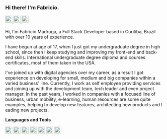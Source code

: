 ### Hi there! I'm Fabricio.

<div>
  <a href="https://www.facebook.com/madruga.fabricio">
    <picture>
      <img src="https://user-images.githubusercontent.com/46531442/208799037-e9180efe-a1d7-44e9-b500-b0db1480bf64.png" width="22" />
    </picture>
  </a>
  <a href="https://www.instagram.com/famadruga">
    <picture>
      <img src="https://user-images.githubusercontent.com/46531442/208799165-6979b1a6-22f9-4507-bfc5-937307c51279.png" width="22" />
    </picture>
  </a>
  <a href="https://www.linkedin.com/in/fabricio-madruga-49276262/">
    <picture>
      <img src="https://user-images.githubusercontent.com/46531442/208799252-6902c665-88da-461a-a37f-d6c92bef1704.png" width="22" />
    </picture>
  </a>
</div>
<br />
Hi, I'm Fabricio Madruga, a Full Stack Developer based in Curitiba, Brazil with over 10 years of experience.

I have begun at age of 17, when I just got my undergraduate degree in high school, since then I keep studying and improving my front-end and back-end skills. International undergraduate degree diploma and courses certificates, most of them taken in the USA.

I've joined up with digital agencies over my career, as a result I got experience on developing for small, medium and big companies within a varied business' line. Currently, I work as self employee providing services and joining up with the development team, tech leader and even project manager. In the past years, I worked in companies with a focused line of business, urban mobility, e-learning, human resources are some quite examples, helping to develop new features, architecting new products and leading new projects.

**Languages and Tools**
<div>
  <picture>
      <img src="https://user-images.githubusercontent.com/46531442/208809902-a719f9b1-31ef-4cf6-9e72-b451d4d29bb4.png" width="22" />
    </picture>
  <picture>
      <img src="https://user-images.githubusercontent.com/46531442/208809924-fb3ee810-b45e-4ff2-a451-34f89f4a61b0.png" width="22" />
    </picture>
  <picture>
      <img src="https://user-images.githubusercontent.com/46531442/208809951-54b5f851-19b5-4ace-8f10-83ae01b52bbf.png" width="22" />
    </picture>
  <picture>
      <img src="https://user-images.githubusercontent.com/46531442/208809998-3f9b110c-f9e5-4f6d-b741-2d03e2c8d679.png" width="22" />
    </picture>
<picture>
      <img src="https://user-images.githubusercontent.com/46531442/208810027-83e983e0-3e51-468f-a265-e27e0685bdd8.png" width="22" />
    </picture>
<picture>
      <img src="https://user-images.githubusercontent.com/46531442/208810055-80e16b20-e951-4005-a0cf-49b066099c67.png" width="22" />
    </picture>
  <picture>
      <img src="https://user-images.githubusercontent.com/46531442/208810069-44934cb5-b9b6-4d34-bb84-84cdfd606d24.png" width="22" />
    </picture>
</div>
